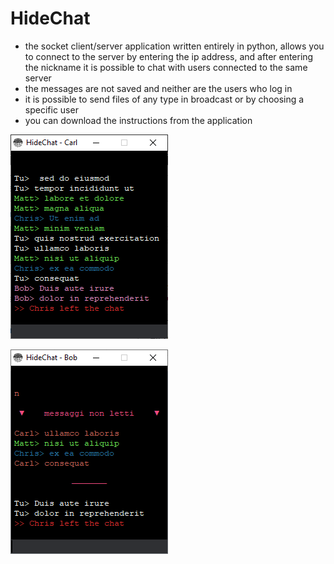 # HideChat

- the socket client/server application written entirely in python, allows you to connect to the server by entering the ip address, and after entering the nickname it is possible to chat with users connected to the same server
- the messages are not saved and neither are the users who log in
- it is possible to send files of any type in broadcast or by choosing a specific user
- you can download the instructions from the application

![s1](./ScreenShots/s1.png)

![s2](./ScreenShots/s2.png)
